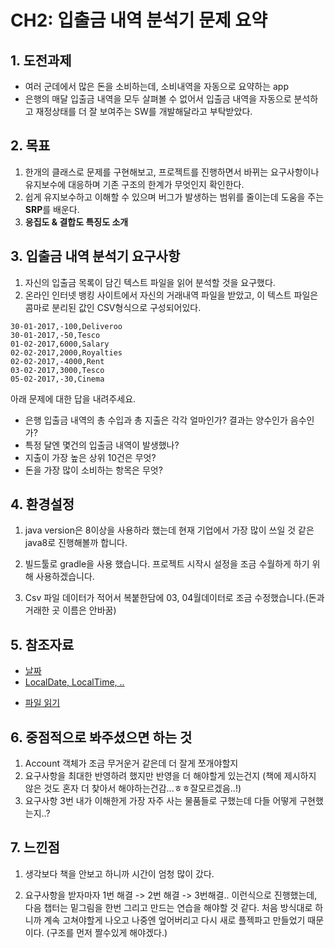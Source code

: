 # CH2: 입출금 내역 분석기 문제 요약
## 1. 도전과제

- 여러 군데에서 많은 돈을 소비하는데, 소비내역을 자동으로 요약하는 app
- 은행의 매달 입출금 내역을 모두 살펴볼 수 없어서 입출금 내역을 자동으로 분석하고 재정상태를 더 잘 보여주는 SW를 개발해달라고 부탁받았다.



## 2. 목표

1. 한개의 클래스로 문제를 구현해보고, 프로젝트를 진행하면서 바뀌는 요구사항이나 유지보수에 대응하며 기존 구조의 한계가 무엇인지 확인한다.
2. 쉽게 유지보수하고 이해할 수 있으며 버그가 발생하는 범위를 줄이는데 도움을 주는 **SRP**를 배운다.
3. **응집도 & 결합도 특징도 소개**



## 3. 입출금 내역 분석기 요구사항

1. 자신의 입출금 목록이 담긴 텍스트 파일을 읽어 분석할 것을 요구했다.
2. 온라인 인터넷 뱅킹 사이트에서 자신의 거래내역 파일을 받았고, 이 텍스트 파일은 콤마로 분리된 값인 CSV형식으로 구성되어있다.

```
30-01-2017,-100,Deliveroo
30-01-2017,-50,Tesco
01-02-2017,6000,Salary
02-02-2017,2000,Royalties
02-02-2017,-4000,Rent
03-02-2017,3000,Tesco
05-02-2017,-30,Cinema
```

아래 문제에 대한 답을 내려주세요.

- 은행 입출금 내역의 총 수입과 총 지출은 각각 얼마인가? 결과는 양수인가 음수인가?
- 특정 달엔 몇건의 입출금 내역이 발생했나?
- 지출이 가장 높은 상위 10건은 무엇?
- 돈을 가장 많이 소비하는 항목은 무엇?



## 4. 환경설정

1. java version은 8이상을 사용하라 했는데 현재 기업에서 가장 많이 쓰일 것 같은 java8로 진행해볼까 합니다.
2. 빌드툴로 gradle을 사용 했습니다. 프로젝트 시작시 설정을 조금 수월하게 하기 위해 사용하겠습니다.

3. Csv 파일 데이터가 적어서 복붙한담에 03, 04월데이터로 조금 수정했습니다.(돈과 거래한 곳 이름은 안바꿈)



## 5. 참조자료

- [날짜](https://www.notion.so/0815-update-88995193d9714dbf8f44c1457129094d#70f9c9d93c874638a1cbbf8fa6b8699a)
- [LocalDate, LocalTime, ..](https://www.notion.so/0815-update-88995193d9714dbf8f44c1457129094d#2d6a97eb7362411880b7283fe23cb9f8)

* [파일 읽기](https://kingname.tistory.com/42)



## 6. 중점적으로 봐주셨으면 하는 것

1. Account 객체가 조금 무거운거 같은데 더 잘게 쪼개야할지
2. 요구사항을 최대한 반영하려 했지만 반영을 더 해야할게 있는건지 
   (책에 제시하지 않은 것도 혼자 더 찾아서 해야하는건감...ㅎㅎ잘모르겠음..!)
3. 요구사항 3번 내가 이해한게 가장 자주 사는 물품들로 구했는데 다들 어떻게 구현했는지..?



## 7. 느낀점

1. 생각보다 책을 안보고 하니까 시간이 엄청 많이 갔다.

2. 요구사항을 받자마자 1번 해결 -> 2번 해결 -> 3번해결.. 이런식으로 진행했는데, 다음 챕터는 밑그림을 한번 그리고 만드는 연습을 해야할 것 같다. 처음 방식대로 하니까 계속 고쳐야할게 나오고 나중엔 엎어버리고 다시 새로 플젝파고 만들었기 때문이다. (구조를 먼저 짤수있게 해야겠다.)

   

